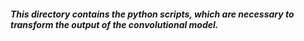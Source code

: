 ##### This directory contains the python scripts, which are necessary to transform the output of the convolutional model.
